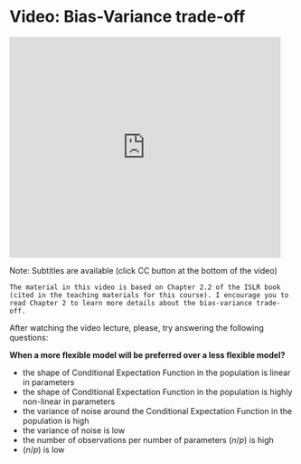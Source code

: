 # Video: Bias-Variance trade-off


<!-- [![Lecture 1 video](https://img.youtube.com/vi/KwWGhneQUmk/0.jpg)](https://youtu.be/KwWGhneQUmk "Everything Is AWESOME") -->


<iframe  title="YouTube The prediction routine" width="480" height="390" src="https://youtube.com/embed/BEnvOorDgOA" frameborder="0" allowfullscreen></iframe>

Note: Subtitles are available (click CC button at the bottom of the video)

```{note}
The material in this video is based on Chapter 2.2 of the ISLR book (cited in the teaching materials for this course). I encourage you to read Chapter 2 to learn more details about the bias-variance trade-off. 
```

After watching the video lecture, please, try answering the following questions:

**When a more flexible model will be preferred over a less flexible model?**

- the shape of Conditional Expectation Function in the population is linear in parameters
- the shape of  Conditional Expectation Function in the population is highly non-linear in parameters
- the variance of noise around the Conditional Expectation Function in the population is high
- the variance of noise is low
- the number of observations per number of parameters ($n/p$) is high
- ($n/p$) is low
